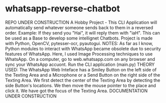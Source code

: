 # whatsapp-reverse-chatbot
REPO UNDER CONSTRUCTION A Hobby Project - This CLI Application will automatically send whatever someone sends back to them in a reversed order. Example: If they send you "Hai", it will reply them with "iaH". This can be used as a Base to develop some intellignet Chatbots. Project is made with Python, OpenCV, pytesser-ocr, pyautogui. NOTES:      As far as I know, Python modules to interact with WhatsApp became obsolete due to security features of WhatsApp.     Here, I used Image Processing techniques to use WhatsApp.     On a computer, go to web.whatsapp.com on any browser and sync your WhatsApp accuont.     Run the CLI application (main.py) THEORY USED:     The WhatsApp Web Inteface has a Smiley Button on the left side of the Texting Area and a Microphone or a Send Button on the right side of the Texting Area.     We first detect the center of the Texting Area by detecting the side Button's locations. We then move the mouse pointer to the place and click it. We have got the focus of the Texting Area. DOCUMENTATION UNDER CONSTRUCTION
